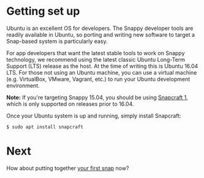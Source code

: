 # Getting set up

Ubuntu is an excellent OS for developers. The Snappy developer tools are
readily available in Ubuntu, so porting and writing new software to target a
Snap-based system is particularly easy.

For app developers that want the latest stable tools to work on Snappy
technology, we recommend using the latest classic Ubuntu Long-Term Support
(LTS) release as the host. At the time of writing this is Ubuntu 16.04 LTS. For
those not using an Ubuntu machine, you can use a virtual machine (e.g.
VirtualBox, VMware, Vagrant, etc.) to run your Ubuntu development environment.

**Note:** If you're targeting Snappy 15.04, you should be using
[Snapcraft 1][1], which is only supported on releases prior to 16.04.

Once your Ubuntu system is up and running, simply install Snapcraft:

    $ sudo apt install snapcraft


# Next

How about putting together [your first snap](your-first-snap.md) now?

[1]: https://github.com/snapcore/snapcraft/blob/1.x/docs/get-started.md
